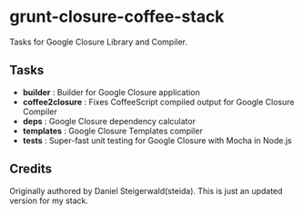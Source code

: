 # grunt-closure-coffee-stack

Tasks for Google Closure Library and Compiler.

## Tasks

  - **builder**        : Builder for Google Closure application
  - **coffee2closure** : Fixes CoffeeScript compiled output for Google Closure Compiler
  - **deps**           : Google Closure dependency calculator
  - **templates**      : Google Closure Templates compiler
  - **tests**          : Super-fast unit testing for Google Closure with Mocha in Node.js

## Credits
Originally authored by Daniel Steigerwald(steida). This is just an updated version for my stack.
